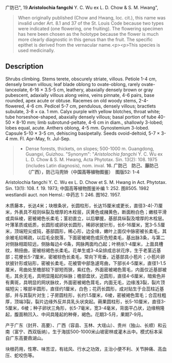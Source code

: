 广防已",
19.**Aristolochia fangchi** Y. C. Wu ex L. D. Chow & S. M. Hwang",

> When originally published (Chow and Hwang, loc. cit.), this name was invalid under Art. 8.1 and 37 of the St. Louis Code because two types were indicated (one flowering, one fruiting). The flowering specimen has here been chosen as the holotype because the flower is much more clearly diagnostic in this genus than the fruit. The specific epithet is derived from the vernacular name.&lt;p&gt;&lt;p&gt;This species is used medicinally.

## Description
Shrubs climbing. Stems terete, obscurely striate, villous. Petiole 1-4 cm, densely brown villous; leaf blade oblong to ovate-oblong, rarely ovate-lanceolate, 6-16 × 3.5-5 cm, leathery, abaxially densely brown or gray pubescent, adaxially villous along veins, veins pinnate, 4-6 pairs, base rounded, apex acute or obtuse. Racemes on old woody stems, 2-4-flowered, 4-6 cm. Pedicel 5-7 cm, pendulous, densely villous; bractlets subulate, 3-8 × ca. 1 mm. Calyx purple with yellow blotches, throat white; tube horseshoe-shaped, abaxially densely villous; basal portion of tube 40-50 × 8-10 mm; limb subrotund-peltate, 4-6 cm in diam., shallowly 3-lobed; lobes equal, acute. Anthers oblong, 4-5 mm. Gynostemium 3-lobed. Capsule 5-10 × 3-5 cm, dehiscing basipetally. Seeds ovoid-deltoid, 5-7 × 3-4 mm. Fl. Apr-May, fr. Jul-Sep.

> * Dense forests, thickets, on slopes; 500-1000 m. Guangdong, Guangxi, Guizhou.
  "Synonym": "*Aristolochia* *fangchi* Y. C. Wu ex L. D. Chow &amp; S. M. Hwang, Acta Phytotax. Sin. 13(2): 108. 1975 (includes Latin diagnosis), nom. inval.
**16. 广防己　防己、藤防己（广西），防己马兜铃（中国高等植物图鉴）　图版52: 1-4**

Aristolochia fangchi Y. C. Wu ex L. D. Chow et S. M. Hwang in Act. Phytotax. Sin. 13(1): 108. f. 19. 1973; 中国高等植物图鉴补编 1: 252. 图8505. 1982 westlandii auct. non Hemsl.: 中药志 1: 246. 图162. 1957.

木质藤本，长达4米；块根条状，长圆柱形，长达15厘米或更长，直径3-4(-7)厘米，外表具不规则纵裂及增厚的木栓层，灰黄色或赭黄色，断面粉白色；嫩枝平滑或具纵棱，密被褐色长柔毛；茎初直立，以后攀援，基部具纵裂及增厚的木栓层。叶薄革质或纸质，长圆形或卵状长圆形，稀卵状披针形，长6-16厘米，宽3-5.5厘米，顶端短尖或钝，基部圆形，稀心形，边全缘，嫩叶上面仅中脉密被长柔毛，其余被毛较稀疏，以后毛全脱落，下面密被褐色或灰色短柔毛，基出脉3条，与第二对侧脉相距较远，侧脉每边4-6条，网脉两面均凸起；叶柄长1-4厘米，上面具槽纹，稍扭曲，密被棕褐色长柔毛。花单生或3-4朵排成总状花序，生于老茎近基部；花梗长5-7厘米，密被棕色长柔毛，常向下弯垂，近基部具小苞片；小苞片卵状披针形或钻形，密被长柔毛，花被管中部急遽弯曲，下部长4-5厘米，直径1-1.5厘米，弯曲处至檐部较下部短而狭，紫红色，外面密被褐色茸毛，内面仅近基部被毛，其余无毛，具明显隆起的纵脉；檐部盘状，近圆形，直径4-6厘米，暗紫色并有黄斑，具明显的网状脉纹，外面密被褐色茸毛，内面无毛，边缘浅3裂，裂片顶端短尖；喉部半圆形，直径约1厘米，白色；花药长圆形，成对贴生于合蕊柱近基部，并与其裂片对生；子房圆柱形，长约1.5厘米，6棱，密被褐色茸毛；合蕊柱粗厚，顶端3裂，裂片边缘外反并具乳头状突起。蒴果圆柱形，长5-10厘米，直径3-5厘米，6棱；种子卵状三角形，长5-7毫米，宽3-4毫米，背面平凸状，边缘稍隆起，腹面稍凹入、中间具隆起的种脊，褐色。花期3-5月，果期7-9月。

产于广东（封开、高要）、广西（容县、玉林、大瑶山）、贵州（独山、长顺）和云南（富宁、西双版纳）。生于海拔500-1000米山坡密林或灌木丛中。模式标本采自广东高要鼎湖山。

块根药用，性寒、味苦涩，有祛风、行水之功效，主治小便不利、关节肿痛、高血压、蛇咬伤等。
